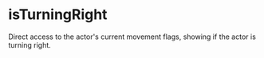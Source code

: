 # isTurningRight

Direct access to the actor's current movement flags, showing if the actor is turning right.
